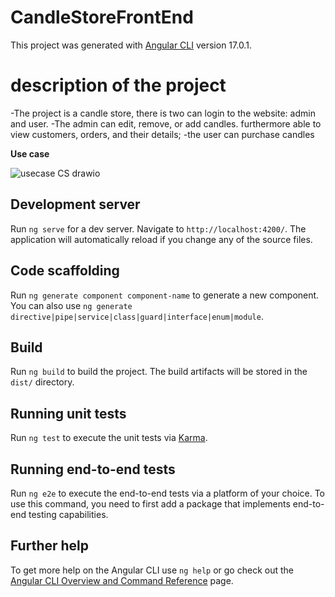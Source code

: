 


# CandleStoreFrontEnd

This project was generated with [Angular CLI](https://github.com/angular/angular-cli) version 17.0.1.


# description of the project
-The project is a candle store, there is two can login to the website: admin and user.
-The admin can edit, remove, or add candles. furthermore able to view customers, orders, and their details; 
-the user can purchase candles

**Use case**


![usecase CS drawio](https://github.com/ManarAlfarsi/FinalProject--Frontend/assets/146036696/a55ecd28-c11c-4974-b2b6-1e562563d414)

## Development server

Run `ng serve` for a dev server. Navigate to `http://localhost:4200/`. The application will automatically reload if you change any of the source files.

## Code scaffolding

Run `ng generate component component-name` to generate a new component. You can also use `ng generate directive|pipe|service|class|guard|interface|enum|module`.

## Build

Run `ng build` to build the project. The build artifacts will be stored in the `dist/` directory.

## Running unit tests

Run `ng test` to execute the unit tests via [Karma](https://karma-runner.github.io).

## Running end-to-end tests

Run `ng e2e` to execute the end-to-end tests via a platform of your choice. To use this command, you need to first add a package that implements end-to-end testing capabilities.

## Further help

To get more help on the Angular CLI use `ng help` or go check out the [Angular CLI Overview and Command Reference](https://angular.io/cli) page.
